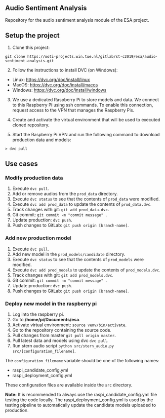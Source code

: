 ## Audio Sentiment Analysis

Repository for the audio sentiment analysis module of the ESA project.

## Setup the project

1. Clone this project:
```
git clone https://ooti-projects.win.tue.nl/gitlab/st-c2019/esa/audio-sentiment-analysis.git
```

2. Follow the instructions to install DVC (on Windows): 
* Linux: https://dvc.org/doc/install/linux
* MacOS: https://dvc.org/doc/install/macos
* Windows: https://dvc.org/doc/install/windows 

3. We use a dedicated Raspberry Pi to store models and data. We connect to this Raspberry Pi using ssh commands. To enable this connection, request access to the VPN that manages the Raspberry Pis.

4. Create and activate the virtual environment that will be used to executed cloned repository.

5. Start the Raspberry Pi VPN and run the following command to download production data and models:
```
> dvc pull
```

## Use cases

### Modify production data
1. Execute ```dvc pull```.
2. Add or remove audios from the ```prod_data``` directory.
3. Execute ```dvc status``` to see that the contents of ```prod_data``` were modified.
4. Execute ```dvc add prod_data``` to update the contents of ```prod_data.dvc```.
5. Track changes with git: ```git add prod_data.dvc```.
6. Git commit: ```git commit -m "commit message" ```.
7. Update production: ```dvc push```.
8. Push changes to GitLab: ```git push origin [branch-name]```.

### Add new production model
1. Execute ```dvc pull```.
2. Add new model in the ```prod_models/candidate``` directory.
3. Execute ```dvc status``` to see that the contents of ```prod_models``` were modified.
4. Execute ```dvc add prod_models``` to update the contents of ```prod_models.dvc```.
5. Track changes with git: ```git add prod_models.dvc```.
6. Git commit: ```git commit -m "commit message" ```.
7. Update production: ```dvc push```.
8. Push changes to GitLab: ```git push origin [branch-name]```.


### Deploy new model in the raspberry pi
1. Log into the raspberry pi.
2. Go to **/home/pi/Documents/esa**.
3. Activate virtual environment: ``` source venv/bin/activate ```.
4. Go to the repository containing the source code.
4. Pull changes from master ```git pull origin master```.
5. Pull latest data and models using dvc ```dvc pull```.
6. Run stern audio script ```python src/stern_audio.py src/[configuration_filename]```.

The ```configuration_filename``` variable should be one of the following names:
* raspi_candidate_config.yml
* raspi_deployment_config.yml

These configuration files are available inside the ```src``` directory.

**Note:** It is recommended to always use the raspi_candidate_config.yml file testing the code locally. The raspi_deployment_config.yml is used by the testing pipeline to automatically update the candidate models uploaded to production.
